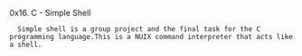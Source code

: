 0x16. C - Simple Shell


      Simple shell is a group project and the final task for the C programming language.This is a NUIX command interpreter that acts like a shell.
